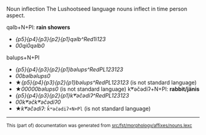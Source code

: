 Noun inflection
The Lushootseed language nouns inflect in time person aspect.

qəlb+N+Pl: **rain showers**
* *{p5}{p4}{p3}{p2}{p1}qəlb^Red1i123*
* *00qi0qəlb0*

bəlups+N+Pl
* *{p5}{p4}{p3}{p2}{p1}bəlups^RedPL123123*
* *00bəlbəlups0*
* ★*{p5}{p4}{p3}{p2}{p1}bəlups^RedPL123123* (is not standard language)
* ★*00000bəlups0* (is not standard language)
k̓ʷəčədiʔ+N+Pl: __rabbit/jänis__
* *{p5}{p4}{p3}{p2}{p1}k̓ʷəčədiʔ^RedPL123123*
* *00k̓ʷəčk̓ʷəčədiʔ0*
* ★*k̓ʷəčədiʔ:* `k̓ʷəčədiʔ+N+Pl` (is not standard language)

* * *

<small>This (part of) documentation was generated from [src/fst/morphology/affixes/nouns.lexc](https://github.com/giellalt/lang-lut/blob/main/src/fst/morphology/affixes/nouns.lexc)</small>
